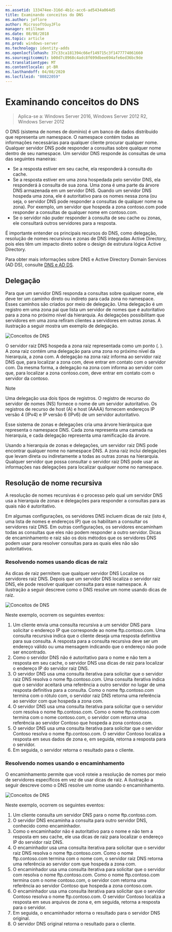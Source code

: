 ```yaml
---
ms.assetid: 133474ee-316d-4b1c-acc6-ad5434a064d5
title: Examinando conceitos do DNS
ms.author: joflore
author: MicrosoftGuyJFlo
manager: mtillman
ms.date: 08/08/2018
ms.topic: article
ms.prod: windows-server
ms.technology: identity-adds
ms.openlocfilehash: 37c33ca181394c66ef149715c3f1477774061660
ms.sourcegitcommit: b00d7c8968c4adc8f699dbee694afe6ed36bc9de
ms.translationtype: MT
ms.contentlocale: pt-BR
ms.lasthandoff: 04/08/2020
ms.locfileid: "80822059"
---
```

# <a name="reviewing-dns-concepts"></a>Examinando conceitos do DNS

>Aplica-se a: Windows Server 2016, Windows Server 2012 R2, Windows Server 2012

O DNS (sistema de nomes de domínio) é um banco de dados distribuído que representa um namespace. O namespace contém todas as informações necessárias para qualquer cliente procurar qualquer nome. Qualquer servidor DNS pode responder a consultas sobre qualquer nome dentro de seu namespace. Um servidor DNS responde às consultas de uma das seguintes maneiras:  
  
- Se a resposta estiver em seu cache, ela responderá à consulta do cache.  
- Se a resposta estiver em uma zona hospedada pelo servidor DNS, ela responderá à consulta de sua zona. Uma zona é uma parte da árvore DNS armazenada em um servidor DNS. Quando um servidor DNS hospeda uma zona, ele é autoritativo para os nomes nessa zona (ou seja, o servidor DNS pode responder a consultas de qualquer nome na zona). Por exemplo, um servidor que hospeda a zona contoso.com pode responder a consultas de qualquer nome em contoso.com.  
- Se o servidor não puder responder à consulta de seu cache ou zonas, ele consultará outros servidores para a resposta.  

É importante entender os principais recursos do DNS, como delegação, resolução de nomes recursivos e zonas de DNS integradas Active Directory, pois eles têm um impacto direto sobre o design de estrutura lógica Active Directory.  
  
Para obter mais informações sobre DNS e Active Directory Domain Services (AD DS), consulte [DNS e AD DS](../../ad-ds/plan/DNS-and-AD-DS.md).  
  
## <a name="delegation"></a>Delegação

Para que um servidor DNS responda a consultas sobre qualquer nome, ele deve ter um caminho direto ou indireto para cada zona no namespace. Esses caminhos são criados por meio de delegação. Uma delegação é um registro em uma zona pai que lista um servidor de nomes que é autoritativo para a zona no próximo nível da hierarquia. As delegações possibilitam que servidores em uma zona refiram clientes a servidores em outras zonas. A ilustração a seguir mostra um exemplo de delegação.  
  
![Conceitos de DNS](../../media/Reviewing-DNS-Concepts/0c24b576-d41a-4e5d-ad3d-6be81e095835.gif)  
  
O servidor raiz DNS hospeda a zona raiz representada como um ponto (. ). A zona raiz contém uma delegação para uma zona no próximo nível da hierarquia, a zona com. A delegação na zona raiz informa ao servidor raiz DNS que, para localizar a zona com, deve entrar em contato com o servidor com. Da mesma forma, a delegação na zona com informa ao servidor com que, para localizar a zona contoso.com, deve entrar em contato com o servidor da contoso.  
  
> [!NOTE]  
> Uma delegação usa dois tipos de registros. O registro de recurso do servidor de nomes (NS) fornece o nome de um servidor autoritativo. Os registros de recurso de host (A) e host (AAAA) fornecem endereços IP versão 4 (IPv4) e IP versão 6 (IPv6) de um servidor autoritativo.  
  
Esse sistema de zonas e delegações cria uma árvore hierárquica que representa o namespace DNS. Cada zona representa uma camada na hierarquia, e cada delegação representa uma ramificação da árvore.  
  
Usando a hierarquia de zonas e delegações, um servidor raiz DNS pode encontrar qualquer nome no namespace DNS. A zona raiz inclui delegações que levam direta ou indiretamente a todas as outras zonas na hierarquia. Qualquer servidor que possa consultar o servidor raiz DNS pode usar as informações nas delegações para localizar qualquer nome no namespace.  
  
## <a name="recursive-name-resolution"></a>Resolução de nome recursiva

A resolução de nomes recursivas é o processo pelo qual um servidor DNS usa a hierarquia de zonas e delegações para responder a consultas para as quais não é autoritativo.  
  
Em algumas configurações, os servidores DNS incluem dicas de raiz (isto é, uma lista de nomes e endereços IP) que os habilitam a consultar os servidores raiz DNS. Em outras configurações, os servidores encaminham todas as consultas que eles não podem responder a outro servidor. Dicas de encaminhamento e raiz são os dois métodos que os servidores DNS podem usar para resolver consultas para as quais eles não são autoritativos.  
  
### <a name="resolving-names-by-using-root-hints"></a>Resolvendo nomes usando dicas de raiz

As dicas de raiz permitem que qualquer servidor DNS Localize os servidores raiz DNS. Depois que um servidor DNS localiza o servidor raiz DNS, ele pode resolver qualquer consulta para esse namespace. A ilustração a seguir descreve como o DNS resolve um nome usando dicas de raiz.  
  
![Conceitos de DNS](../../media/Reviewing-DNS-Concepts/1c044845-b104-4262-a7af-474ba3558a85.gif)  
  
Neste exemplo, ocorrem os seguintes eventos:  
  
1. Um cliente envia uma consulta recursiva a um servidor DNS para solicitar o endereço IP que corresponde ao nome ftp.contoso.com. Uma consulta recursiva indica que o cliente deseja uma resposta definitiva para sua consulta. A resposta para a consulta recursiva deve ser um endereço válido ou uma mensagem indicando que o endereço não pode ser encontrado.  
2. Como o servidor DNS não é autoritativo para o nome e não tem a resposta em seu cache, o servidor DNS usa dicas de raiz para localizar o endereço IP do servidor raiz DNS.  
3. O servidor DNS usa uma consulta iterativa para solicitar que o servidor raiz DNS resolva o nome ftp.contoso.com. Uma consulta iterativa indica que o servidor aceitará uma referência a outro servidor no lugar de uma resposta definitiva para a consulta. Como o nome ftp.contoso.com termina com o rótulo com, o servidor raiz DNS retorna uma referência ao servidor com que hospeda a zona com.  
4. O servidor DNS usa uma consulta iterativa para solicitar que o servidor com resolva o nome ftp.contoso.com. Como o nome ftp.contoso.com termina com o nome contoso.com, o servidor com retorna uma referência ao servidor Contoso que hospeda a zona contoso.com.  
5. O servidor DNS usa uma consulta iterativa para solicitar que o servidor Contoso resolva o nome ftp.contoso.com. O servidor Contoso localiza a resposta em seus dados de zona e, em seguida, retorna a resposta para o servidor.  
6. Em seguida, o servidor retorna o resultado para o cliente.  
  
### <a name="resolving-names-by-using-forwarding"></a>Resolvendo nomes usando o encaminhamento

O encaminhamento permite que você roteie a resolução de nomes por meio de servidores específicos em vez de usar dicas de raiz. A ilustração a seguir descreve como o DNS resolve um nome usando o encaminhamento.  
  
![Conceitos de DNS](../../media/Reviewing-DNS-Concepts/05bc2eb0-1033-4e53-ae30-244fa247d000.gif)  
  
Neste exemplo, ocorrem os seguintes eventos:  
  
1. Um cliente consulta um servidor DNS para o nome ftp.contoso.com.  
2. O servidor DNS encaminha a consulta para outro servidor DNS, conhecido como encaminhador.  
3. Como o encaminhador não é autoritativo para o nome e não tem a resposta em seu cache, ele usa dicas de raiz para localizar o endereço IP do servidor raiz DNS.  
4. O encaminhador usa uma consulta iterativa para solicitar que o servidor raiz DNS resolva o nome ftp.contoso.com. Como o nome ftp.contoso.com termina com o nome com, o servidor raiz DNS retorna uma referência ao servidor com que hospeda a zona com.  
5. O encaminhador usa uma consulta iterativa para solicitar que o servidor com resolva o nome ftp.contoso.com. Como o nome ftp.contoso.com termina com o nome contoso.com, o servidor com retorna uma referência ao servidor Contoso que hospeda a zona contoso.com.  
6. O encaminhador usa uma consulta iterativa para solicitar que o servidor Contoso resolva o nome ftp.contoso.com. O servidor Contoso localiza a resposta em seus arquivos de zona e, em seguida, retorna a resposta para o servidor.  
7. Em seguida, o encaminhador retorna o resultado para o servidor DNS original.  
8. O servidor DNS original retorna o resultado para o cliente.  
